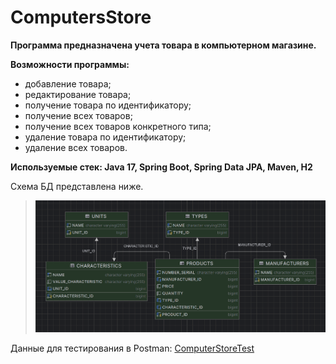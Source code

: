 # ComputersStore
**Программа предназначена учета товара в компьютерном магазине.**

**Возможности программы:**
- добавление товара;
- редактирование товара;
- получение товара по идентификатору;
- получение всех товаров;
- получение всех товаров конкретного типа;
- удаление товара по идентификатору;
- удаление всех товаров.

**Используемые стек: Java 17, Spring Boot, Spring Data JPA, Maven, H2**

Схема БД представлена ниже.
>![db.png](ComputersStore/info/db.png)

Данные для тестирования в Postman:
[ComputerStoreTest](https://github.com/mikhailovPI/ComputersStore/blob/main/ComputersStore/info/ComputerStore.postman_collection.json)

